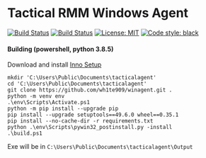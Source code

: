 # Tactical RMM Windows Agent

[![Build Status](https://travis-ci.com/wh1te909/winagent.svg?branch=master)](https://travis-ci.com/wh1te909/winagent)
[![Build Status](https://dev.azure.com/dcparsi/winagent/_apis/build/status/wh1te909.winagent?branchName=master)](https://dev.azure.com/dcparsi/winagent/_build/latest?definitionId=3&branchName=master)
[![License: MIT](https://img.shields.io/badge/License-MIT-blue.svg)](https://opensource.org/licenses/MIT)
[![Code style: black](https://img.shields.io/badge/code%20style-black-000000.svg)](https://github.com/python/black)

#### Building (powershell, python 3.8.5)

Download and install [Inno Setup](http://jrsoftware.org/isinfo.php)

```commandline
mkdir 'C:\Users\Public\Documents\tacticalagent'
cd 'C:\Users\Public\Documents\tacticalagent'
git clone https://github.com/wh1te909/winagent.git .
python -m venv env
.\env\Scripts\Activate.ps1
python -m pip install --upgrade pip
pip install --upgrade setuptools==49.6.0 wheel==0.35.1
pip install --no-cache-dir -r requirements.txt
python .\env\Scripts\pywin32_postinstall.py -install
.\build.ps1
```

Exe will be in ```C:\Users\Public\Documents\tacticalagent\Output```
